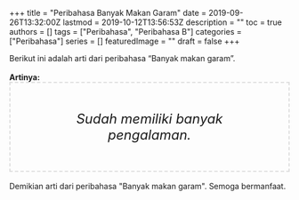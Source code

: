 +++
title = "Peribahasa Banyak Makan Garam"
date = 2019-09-26T13:32:00Z
lastmod = 2019-10-12T13:56:53Z
description = ""
toc = true
authors = []
tags = ["Peribahasa", "Peribahasa B"]
categories = ["Peribahasa"]
series = []
featuredImage = ""
draft = false
+++

<div dir="ltr" style="text-align: left;" trbidi="on"><div style="text-align: justify;">Berikut ini adalah arti dari peribahasa “Banyak makan garam”.</div><br /><div style="text-align: justify;"><b>Artinya:</b></div><div style="border: 2px dashed #ddd; font-size: 24px; height: auto; margin: 0 auto; padding: 50px; text-align: center; width: auto;"><i>Sudah memiliki banyak pengalaman.</i></div><div style="text-align: justify;"><br /></div><div style="text-align: justify;">Demikian arti dari peribahasa "Banyak makan garam". Semoga bermanfaat.</div></div>
